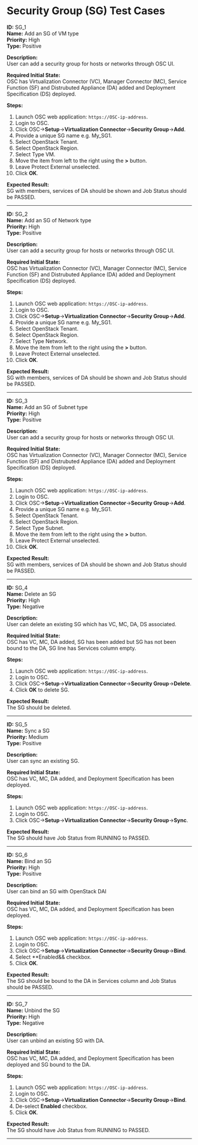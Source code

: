 # Security Group (SG) Test Cases

**ID:** SG_1  
**Name:** Add an SG of VM type  
**Priority:** High  
**Type:** Positive  

**Description:**  
User can add a security group for hosts or networks through OSC UI.  

**Required Initial State:**  
OSC has Virtualization Connector (VC), Manager Connector (MC), Service Function (SF) and Distrubuted Appliance (DA) added and Deployment Specification (DS) deployed.

**Steps:**    
1. Launch OSC web application: `https://OSC-ip-address`.  
2. Login to OSC.  
3. Click OSC->**Setup**->**Virtualization Connector**->**Security Group**->**Add**.  
4. Provide a unique SG name e.g. My_SG1.  
5. Select OpenStack Tenant.  
6. Select OpenStack Region.  
7. Select Type VM.  
8. Move the item from left to the right using the **>** button.  
9. Leave Protect External unselected.  
10. Click **OK**.  

**Expected Result:**  
SG with members, services of DA should be shown and Job Status should be PASSED.  

****


**ID:** SG_2  
**Name:** Add an SG of Network type  
**Priority:** High  
**Type:** Positive  

**Description:**  
User can add a security group for hosts or networks through OSC UI.  

**Required Initial State:**  
OSC has Virtualization Connector (VC), Manager Connector (MC), Service Function (SF) and Distrubuted Appliance (DA) added and Deployment Specification (DS) deployed.

**Steps:**    
1. Launch OSC web application: `https://OSC-ip-address`.  
2. Login to OSC.  
3. Click OSC->**Setup**->**Virtualization Connector**->**Security Group**->**Add**.  
4. Provide a unique SG name e.g. My_SG1.  
5. Select OpenStack Tenant.  
6. Select OpenStack Region.  
7. Select Type Network.  
8. Move the item from left to the right using the **>** button.  
9. Leave Protect External unselected.   
10. Click **OK**.  

**Expected Result:**  
SG with members, services of DA should be shown and Job Status should be PASSED.  

****

**ID:** SG_3  
**Name:** Add an SG of Subnet type   
**Priority:** High  
**Type:** Positive  

**Description:**  
User can add a security group for hosts or networks through OSC UI.  

**Required Initial State:**  
OSC has Virtualization Connector (VC), Manager Connector (MC), Service Function (SF) and Distrubuted Appliance (DA) added and Deployment Specification (DS) deployed.

**Steps:**    
1. Launch OSC web application: `https://OSC-ip-address`.  
2. Login to OSC.  
3. Click OSC->**Setup**->**Virtualization Connector**->**Security Group**->**Add**.  
4. Provide a unique SG name e.g. My_SG1.  
5. Select OpenStack Tenant.  
6. Select OpenStack Region.  
7. Select Type Subnet.  
8. Move the item from left to the right using the **>** button.  
9. Leave Protect External unselected.   
10. Click **OK**.  

**Expected Result:**  
SG with members, services of DA should be shown and Job Status should be PASSED.  

****

**ID:** SG_4  
**Name:** Delete an SG  
**Priority:** High  
**Type:** Negative  

**Description:**  
User can delete an existing SG which has VC, MC, DA, DS associated.  

**Required Initial State:**  
OSC has VC, MC, DA added, SG has been added but SG has not been bound to the DA, SG line has Services column empty.  

**Steps:**    
1. Launch OSC web application: `https://OSC-ip-address`.  
2. Login to OSC.  
3. Click OSC->**Setup**->**Virtualization Connector**->**Security Group**->**Delete**.  
4. Click **OK** to delete SG.  

**Expected Result:**  
The SG should be deleted.  

****

**ID:** SG_5  
**Name:** Sync a SG  
**Priority:** Medium  
**Type:** Positive  

**Description:**  
User can sync an existing SG.  

**Required Initial State:**  
OSC has VC, MC, DA added, and Deployment Specification has been deployed.  

**Steps:**  
1. Launch OSC web application: `https://OSC-ip-address`.  
2. Login to OSC.  
3. Click OSC->**Setup**->**Virtualization Connector**->**Security Group**->**Sync**.  

**Expected Result:**  
The SG should have Job Status from RUNNING to PASSED.  

****

**ID:** SG_6  
**Name:** Bind an SG  
**Priority:** High  
**Type:** Positive  

**Description:**  
User can bind an SG with OpenStack DAI

**Required Initial State:**  
OSC has VC, MC, DA added, and Deployment Specification has been deployed.  

**Steps:**  
1. Launch OSC web application: `https://OSC-ip-address`.  
2. Login to OSC.  
3. Click OSC->**Setup**->**Virtualization Connector**->**Security Group**->**Bind**.  
4. Select **Enabled&& checkbox.  
5. Click **OK**.  

**Expected Result:**  
The SG should be bound to the DA in Services column and Job Status should be PASSED.  

****


**ID:** SG_7  
**Name:** Unbind the SG  
**Priority:** High  
**Type:** Negative  

**Description:**  
User can unbind an existing SG with DA.  

**Required Initial State:**  
OSC has VC, MC, DA added, and Deployment Specification has been deployed and SG bound to the DA.

**Steps:**    
1. Launch OSC web application: `https://OSC-ip-address`.  
2. Login to OSC.  
3. Click OSC->**Setup**->**Virtualization Connector**->**Security Group**->**Bind**.  
4. De-select **Enabled** checkbox.  
5. Click **OK**.  

**Expected Result:**  
The SG should have Job Status from RUNNING to PASSED.  

****
